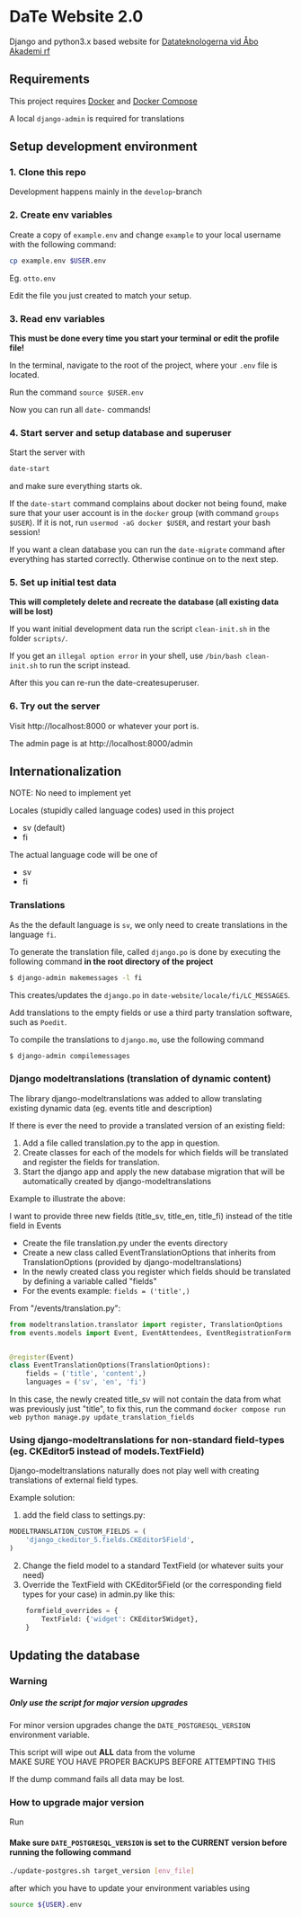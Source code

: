 # DaTe Website 2.0

Django and python3.x based website for [Datateknologerna vid Åbo Akademi rf](https://date.abo.fi)

## Requirements

This project requires [Docker](https://www.docker.com) and [Docker Compose](https://docs.docker.com/compose/)

A local `django-admin` is required for translations

## Setup development environment

### 1. Clone this repo

Development happens mainly in the `develop`-branch

### 2. Create env variables

Create a copy of `example.env` and change `example` to your local username with the following command:

```bash
cp example.env $USER.env
```

Eg. `otto.env`

Edit the file you just created to match your setup.

### 3. Read env variables

**This must be done every time you start your terminal or edit the profile file!**

In the terminal, navigate to the root of the project, where your `.env` file is located.

Run the command `source $USER.env`

Now you can run all `date-` commands!

### 4. Start server and setup database and superuser

Start the server with 

```bash
date-start
```

and make sure everything starts ok.

If the `date-start` command complains about docker not being found, make sure that your user account is in the `docker` group (with command `groups $USER`). If it is not, run `usermod -aG docker $USER`, and restart your bash session!

If you want a clean database you can run the 
`date-migrate`
command after everything has started correctly. Otherwise continue on to the next step.

### 5. Set up initial test data

**This will completely delete and recreate the database (all existing data will be lost)**

If you want initial development data run the script `clean-init.sh` in the folder `scripts/`.

If you get an `illegal option error` in your shell, use `/bin/bash clean-init.sh` to run the script instead.

After this you can re-run the date-createsuperuser.

### 6. Try out the server

Visit http://localhost:8000 or whatever your port is.

The admin page is at http://localhost:8000/admin

## Internationalization

NOTE: No need to implement yet

Locales (stupidly called language codes) used in this project

- sv (default)
- fi

The actual language code will be one of

- sv
- fi

### Translations

As the the default language is `sv`, 
we only need to create translations in the language `fi`.

To generate the translation file, called `django.po`
is done by executing the following command **in the root directory of the project**

```bash
$ django-admin makemessages -l fi
```

This creates/updates the `django.po` 
in `date-website/locale/fi/LC_MESSAGES`.

Add translations to the empty fields or use a third party translation software,
such as `Poedit`.

To compile the translations to `django.mo`, use the following command

```bash
$ django-admin compilemessages
```

### Django modeltranslations (translation of dynamic content)

The library django-modeltranslations was added to allow translating existing dynamic data (eg. events title and description)

If there is ever the need to provide a translated version of an existing field:

1. Add a file called translation.py to the app in question.
2. Create classes for each of the models for which fields will be translated and register the fields for translation.
3. Start the django app and apply the new database migration that will be automatically created by django-modeltranslations

Example to illustrate the above:

I want to provide three new fields (title_sv, title_en, title_fi) instead of the title field in Events

- Create the file translation.py under the events directory
- Create a new class called EventTranslationOptions that inherits from TranslationOptions (provided by django-modeltranslations)
- In the newly created class you register which fields should be translated by defining a variable called "fields"
- For the events example: `fields = ('title',)`

From "/events/translation.py":
```python
from modeltranslation.translator import register, TranslationOptions
from events.models import Event, EventAttendees, EventRegistrationForm


@register(Event)
class EventTranslationOptions(TranslationOptions):
    fields = ('title', 'content',)
    languages = ('sv', 'en', 'fi')
```

In this case, the newly created title_sv will not contain the data from what was previously just "title",
to fix this, run the command `docker compose run web python manage.py update_translation_fields`

### Using django-modeltranslations for non-standard field-types (eg. CKEditor5 instead of models.TextField)

Django-modeltranslations naturally does not play well with creating translations of external field types.

Example solution:

1. add the field class to settings.py:

```python 
MODELTRANSLATION_CUSTOM_FIELDS = (
    'django_ckeditor_5.fields.CKEditor5Field',
)
```

2. Change the field model to a standard TextField (or whatever suits your need)
3. Override the TextField with CKEditor5Field (or the corresponding field types for your case) in admin.py like this:

```python
    formfield_overrides = {
        TextField: {'widget': CKEditor5Widget},
    }
```


## Updating the database

### Warning

##### Only use the script for major version upgrades
For minor version upgrades change the `DATE_POSTGRESQL_VERSION` environment variable.

This script will wipe out __ALL__ data from the volume \
MAKE SURE YOU HAVE PROPER BACKUPS BEFORE ATTEMPTING THIS

If the dump command fails all data may be lost.

### How to upgrade major version

Run

#### Make sure `DATE_POSTGRESQL_VERSION` is set to the CURRENT version before running the following command

```bash
./update-postgres.sh target_version [env_file]
```
after which you have to update your environment variables using
```bash
source ${USER}.env
```
